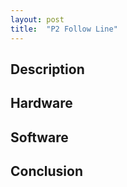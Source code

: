```yaml
---
layout: post
title:  "P2 Follow Line"
---
```


## Description
## Hardware
## Software
## Conclusion
